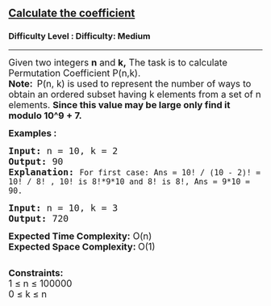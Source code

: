 <h2><a href="https://www.geeksforgeeks.org/problems/calculate-the-coefficient/0">Calculate the coefficient</a></h2><h3>Difficulty Level : Difficulty: Medium</h3><hr><div class="problems_problem_content__Xm_eO"><p><span style="font-size: 18px;">Given two integers <strong>n</strong> and <strong>k,</strong> The task is to calculate Permutation Coefficient P(n,k).<br><strong>Note:&nbsp; </strong>P(n, k) is used to represent the number of ways to obtain an ordered subset having k elements from a set of n elements. <strong>Since this value may be large only find it modulo 10^9 + 7.</strong></span></p>
<p><strong><span style="font-size: 18px;">Examples :</span></strong></p>
<pre><span style="font-size: 18px;"><strong>Input:</strong> n = 10, k = 2
<strong>Output:</strong> 90
<strong>Explanation:</strong> <samp><code>For first case: Ans = 10! / (10 - 2)! = 10! / 8! , 10! is 8!*9*10 and 8! is 8!, Ans = 9*10 = 90.</code></samp></span></pre>
<pre><span style="font-size: 18px;"><strong>Input:</strong> n = 10, k = 3
<strong>Output:</strong> 720</span></pre>
<p><span style="font-size: 18px;"><strong>Expected Time Complexity:</strong>&nbsp;O(n)<br><strong>Expected Space Complexity:&nbsp;</strong>O(1)</span><br>&nbsp;</p>
<p><span style="font-size: 18px;"><strong>Constraints:</strong><br>1 ≤ n ≤ 100000<br>0 </span><span style="font-size: 18px;">≤ k&nbsp;</span><span style="font-size: 18px;">≤ n</span></p></div>